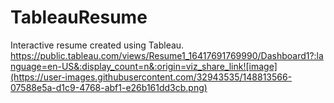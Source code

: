 # TableauResume

Interactive resume created using Tableau. </br>
https://public.tableau.com/views/Resume1_16417691769990/Dashboard1?:language=en-US&:display_count=n&:origin=viz_share_link![image](https://user-images.githubusercontent.com/32943535/148813566-07588e5a-d1c9-4768-abf1-e26b161dd3cb.png)
